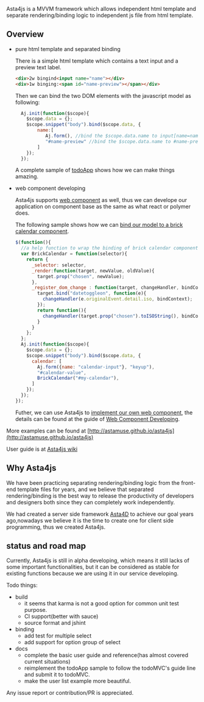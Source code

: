 Asta4js is a MVVM framework which allows independent html template and separate rendering/binding logic to independent js file from html template.


## Overview

- pure html template and separated binding

    There is a simple html template which contains a text input and a preview text label.
    
    ```html
    <div>2w bingind<input name="name"></div>
    <div>1w binging:<span id="name-preview"></span></div>
    ```
    
    Then we can bind the two DOM elements with the javascript model as following:
    
    ```javascript
      Aj.init(function($scope){
        $scope.data = {};
        $scope.snippet("body").bind($scope.data, {
            name:[
               Aj.form(), //bind the $scope.data.name to input[name=name] in 2-way
               "#name-preview" //bind the $scope.data.name to #name-preview in 1-way
            ]
        });
      });
    ```
    
    A complete sample of [todoApp](http://astamuse.github.io/asta4js/examples/todoApp/todoApp.html) shows how we can make things amazing.

- web component developing

    Asta4js supports [web component](http://webcomponents.org/) as well, thus we can develope our application on component base as the same as what react or polymer does.

    The following sample shows how we can [bind our model to a brick calendar component](http://astamuse.github.io/asta4js/examples/brick/calendar.html).

    ```javascript
    $(function(){
      //a help function to wrap the binding of brick calendar component
      var BrickCalendar = function(selector){
        return {
          _selector: selector,
          _render:function(target, newValue, oldValue){
            target.prop("chosen", newValue);
          },
          _register_dom_change : function(target, changeHandler, bindContext){
            target.bind("datetoggleon", function(e){
              changeHandler(e.originalEvent.detail.iso, bindContext);
            });
            return function(){
              changeHandler(target.prop("chosen").toISOString(), bindContext);
            }
          }
        };
      };
      Aj.init(function($scope){
        $scope.data = {};
        $scope.snippet("body").bind($scope.data, {
          calendar: [
            Aj.form({name: "calendar-input"}, "keyup"),
            "#calendar-value",
            BrickCalendar("#my-calendar"),
          ]
        });
      });
    });
    ```

    Futher, we can use Asta4js to [implement our own web component](http://astamuse.github.io/asta4js/examples/component/bookInfo.html), the details can be found at the guide of [Web Component Developing](https://github.com/astamuse/asta4js/wiki/Web-Component-Developing).


More examples can be found at [http://astamuse.github.io/asta4js](http://astamuse.github.io/asta4js)

User guide is at [Asta4js wiki](https://github.com/astamuse/asta4js/wiki)

## Why Asta4js

We have been practicing separating rendering/binding logic from the front-end template files for years, and we believe that separated rendering/binding is the best way to release the productivity of developers and designers  both since they can completely work independently.

We had created a server side framework [Asta4D](https://github.com/astamuse/asta4d) to achieve our goal years ago,nowadays we believe it is the time to create one for client side programming, thus we created Asta4js.  

## status and road map

Currently, Asta4js is still in alpha developing, which means it still lacks of some important functionalities, but it can be considered as stable for existing functions because we are using it in our service developing.

Todo things:

* build
    * it seems that karma is not a good option for common unit test purpose.
    * CI support(better with sauce)
    * source format and jshint
* binding
    * add test for multiple select
    * add support for option group of select
* docs
    * complete the basic user guide and reference(has almost covered current situations)
    * reimplement the todoApp sample to follow the todoMVC's guide line and submit it to todoMVC.
    * make the user list example more beautiful.

Any issue report or contribution/PR is appreciated.